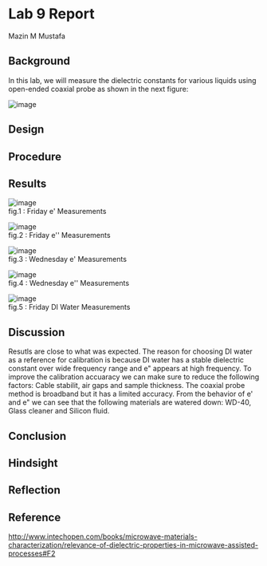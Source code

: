 

# Lab 9 Report
Mazin M Mustafa 

## Background

In this lab, we will measure the dielectric constants for various liquids using open-ended coaxial probe as shown in the next figure:

![image](https://github.com/CourseReps/ECEN452-Spring2016/blob/master/Students/Mazin-M-Mustafa/Lab10/image9.png) <br>

## Design

## Procedure

## Results

![image](https://github.com/CourseReps/ECEN452-Spring2016/blob/master/Students/Mazin-M-Mustafa/Lab10/m11.png) <br>
fig.1 : Friday e' Measurements 

![image](https://github.com/CourseReps/ECEN452-Spring2016/blob/master/Students/Mazin-M-Mustafa/Lab10/m12.png) <br>
fig.2 : Friday e'' Measurements 

![image](https://github.com/CourseReps/ECEN452-Spring2016/blob/master/Students/Mazin-M-Mustafa/Lab10/m21.png) <br>
fig.3 : Wednesday e' Measurements 

![image](https://github.com/CourseReps/ECEN452-Spring2016/blob/master/Students/Mazin-M-Mustafa/Lab10/m22.png) <br>
fig.4 : Wednesday e'' Measurements 

![image](https://github.com/CourseReps/ECEN452-Spring2016/blob/master/Students/Mazin-M-Mustafa/Lab10/water.png) <br>
fig.5 : Friday DI Water Measurements 

## Discussion

Resutls are close to what was expected. The reason for choosing DI water as a reference for calibration is because DI water has a stable dielectric constant over wide frequency range and e" appears at high frequency. To improve the calibration accuaracy we can make sure to reduce the following factors: Cable stabilit, air gaps and sample thickness. The coaxial probe method is broadband but it has a limited accuracy. From the behavior of e' and e" we can see that the following materials are watered down: WD-40, Glass cleaner and Silicon fluid.


## Conclusion

## Hindsight

## Reflection

## Reference

http://www.intechopen.com/books/microwave-materials-characterization/relevance-of-dielectric-properties-in-microwave-assisted-processes#F2



